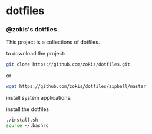 dotfiles
========

### @zokis's dotfiles

This project is a collections of dotfiles.

to download the project:

```bash
git clone https://github.com/zokis/dotfiles.git
```

or

```bash
wget https://github.com/zokis/dotfiles/zipball/master
```

install system applications:

install the dotfiles

```bash
./install.sh
source ~/.bashrc
```
